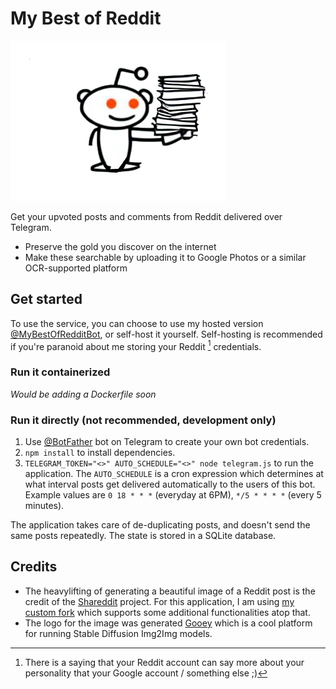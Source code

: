 # My Best of Reddit

<img src="assets/logo.png">

Get your upvoted posts and comments from Reddit delivered over Telegram.
- Preserve the gold you discover on the internet
- Make these searchable by uploading it to Google Photos or a similar OCR-supported platform

## Get started
To use the service, you can choose to use my hosted version [@MyBestOfRedditBot](t.me/MyBestOfRedditBot), or self-host it yourself. Self-hosting is recommended if you're paranoid about me storing your Reddit [^1] credentials.

### Run it containerized
_Would be adding a Dockerfile soon_

### Run it directly (not recommended, development only)
1. Use [@BotFather](https://t.me/BotFather) bot on Telegram to create your own bot credentials.
2. `npm install` to install dependencies.
3. `TELEGRAM_TOKEN="<>" AUTO_SCHEDULE="<>" node telegram.js` to run the application. The `AUTO_SCHEDULE` is a cron expression which determines at what interval posts get delivered automatically to the users of this bot. Example values are `0 18 * * *` (everyday at 6PM), `*/5 * * * *` (every 5 minutes).

The application takes care of de-duplicating posts, and doesn't send the same posts repeatedly. The state is stored in a SQLite database.

## Credits
- The heavylifting of generating a beautiful image of a Reddit post is the credit of the [Shareddit](https://github.com/logankuzyk/shareddit) project. For this application, I am using [my custom fork](https://github.com/rounakdatta/shareddit) which supports some additional functionalities atop that.
- The logo for the image was generated [Gooey](https://gooey.ai) which is a cool platform for running Stable Diffusion Img2Img models.

[^1]: There is a saying that your Reddit account can say more about your personality that your Google account / something else ;)
